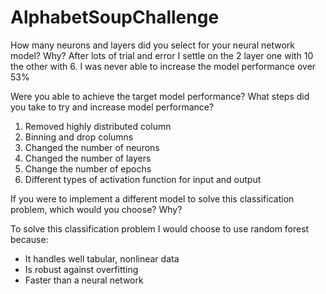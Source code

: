 # AlphabetSoupChallenge

How many neurons and layers did you select for your neural network model? Why?
After lots of trial and error I settle on the 2 layer one with 10 the other with 6. I was never able to increase the model performance over 53%

Were you able to achieve the target model performance? What steps did you take to try and increase model performance?

1. Removed highly distributed column
2. Binning and drop columns
3. Changed the number of neurons
4. Changed the number of layers
5. Change the number of epochs
6. Different types of activation function for input and output

If you were to implement a different model to solve this classification problem, which would you choose? Why?

To solve this classification problem I would choose to use random forest because:
 - It handles well tabular, nonlinear data
 - Is robust against overfitting 
 - Faster than a neural network 